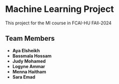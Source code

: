 # Machine Learning Project

This project for the Ml course in FCAI-HU FAll-2024

## Team Members
- **Aya Elsheikh**
- **Bassmala Hossam**
- **Judy Mohamed**
- **Logyne Ammar**
- **Menna Haitham**
- **Sara Emad**

